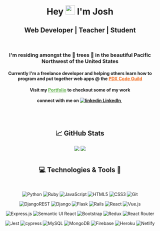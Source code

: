 <style>
  .blah{
    display: flex
    justify-content: space-around
  }
  .code-guild{
    color: #F37024 !important
  }
  .portfolio{
    color : #63B24E !important
  }

</style>

<div align='center'>
  <h1 > Hey <img src="https://c.tenor.com/SNL9_xhZl9oAAAAi/waving-hand-joypixels.gif" width="30px"> I'm Josh </h1>
  <h2 align='center'>Web Developer | Teacher | Student </h2>
  <br>
  <h3>I'm residing amongst the 🌲 trees 🌲 in the beautiful Pacific Northwest of the United States </h3>
  <h4>Currently I'm a freelance developer and helping others learn how to program and put together web apps @ the <a class="code-guild"
   href="https://www.pdxcodeguild.com">PDX Code Guild</a></h4>
  
  <h4>
Visit my <a class="portfolio" href="https://josh-hellman.netlify.app/">Portfolio</a> to checkout some of my work <br><br> connect with me on 
 <a href="https://www.linkedin.com/in/joshuahellman/" rel="nofollow noreferrer">
    <img src="https://i.stack.imgur.com/gVE0j.png" alt="linkedin"> LinkedIn
  </a> &nbsp;
  </h4>
  <br>
  <br>
<h2> &#x1f4c8; GitHub Stats </h2>

  <img  align="center" src="https://github-readme-stats.vercel.app/api/top-langs/?username=jhell85&theme=dark&layout=compact" />
  <img align="center" src="https://github-readme-stats.vercel.app/api?username=jhell85&theme=dark&show_icons=true&hide_title=true" />
</div>
<br>

<div align="center">
<h2>💻 Technologies & Tools 🔧 </h2>
<br>

![Python](https://img.shields.io/badge/python-3670A0?style=for-the-badge&logo=python&logoColor=ffdd54)
![Ruby](https://img.shields.io/badge/ruby-%23CC342D.svg?style=for-the-badge&logo=ruby&logoColor=white)
![JavaScript](https://img.shields.io/badge/javascript-%23323330.svg?style=for-the-badge&logo=javascript&logoColor=%23F7DF1E)
![HTML5](https://img.shields.io/badge/html5-%23E34F26.svg?style=for-the-badge&logo=html5&logoColor=white)
![CSS3](https://img.shields.io/badge/css3-%231572B6.svg?style=for-the-badge&logo=css3&logoColor=white)
![Git](https://img.shields.io/badge/git-%23F05033.svg?style=for-the-badge&logo=git&logoColor=white)
<br>

![DjangoREST](https://img.shields.io/badge/DJANGO-REST-ff1709?style=for-the-badge&logo=django&logoColor=white&color=ff1709&labelColor=gray)
![Django](https://img.shields.io/badge/django-%23092E20.svg?style=for-the-badge&logo=django&logoColor=white)
![Flask](https://img.shields.io/badge/flask-%23000.svg?style=for-the-badge&logo=flask&logoColor=white)
![Rails](https://img.shields.io/badge/rails-%23CC0000.svg?style=for-the-badge&logo=ruby-on-rails&logoColor=white)
![React](https://img.shields.io/badge/react-%2320232a.svg?style=for-the-badge&logo=react&logoColor=%2361DAFB)
![Vue.js](https://img.shields.io/badge/vuejs-%2335495e.svg?style=for-the-badge&logo=vuedotjs&logoColor=%234FC08D)
<br>

![Express.js](https://img.shields.io/badge/express.js-%23404d59.svg?style=for-the-badge&logo=express&logoColor=%2361DAFB)
![Semantic UI React](https://img.shields.io/badge/Semantic%20UI%20React-%2335BDB2.svg?style=for-the-badge&logo=SemanticUIReact&logoColor=white)
![Bootstrap](https://img.shields.io/badge/bootstrap-%23563D7C.svg?style=for-the-badge&logo=bootstrap&logoColor=white)
![Redux](https://img.shields.io/badge/redux-%23593d88.svg?style=for-the-badge&logo=redux&logoColor=white)
![React Router](https://img.shields.io/badge/React_Router-CA4245?style=for-the-badge&logo=react-router&logoColor=white)
<br>

![Jest](https://img.shields.io/badge/-jest-%23C21325?style=for-the-badge&logo=jest&logoColor=white)
![cypress](https://img.shields.io/badge/-cypress-%23E5E5E5?style=for-the-badge&logo=cypress&logoColor=058a5e)
![MySQL](https://img.shields.io/badge/mysql-%2300f.svg?style=for-the-badge&logo=mysql&logoColor=white)
![MongoDB](https://img.shields.io/badge/MongoDB-%234ea94b.svg?style=for-the-badge&logo=mongodb&logoColor=white)
![Firebase](https://img.shields.io/badge/firebase-%23039BE5.svg?style=for-the-badge&logo=firebase)
![Heroku](https://img.shields.io/badge/heroku-%23430098.svg?style=for-the-badge&logo=heroku&logoColor=white)
![Netlify](https://img.shields.io/badge/netlify-%23000000.svg?style=for-the-badge&logo=netlify&logoColor=#00C7B7)

</div>
